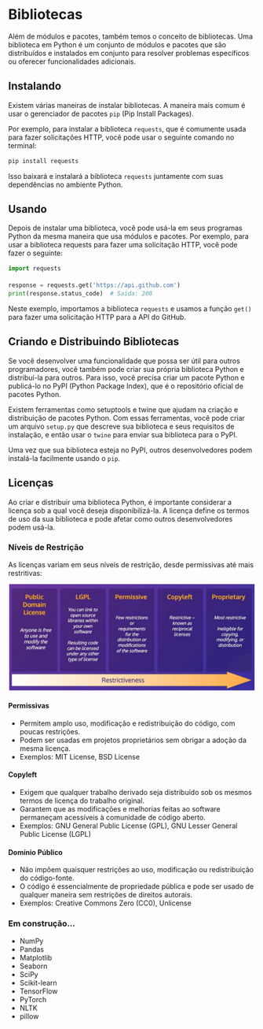 # Bibliotecas

Além de módulos e pacotes, também temos o conceito de bibliotecas.
Uma biblioteca em Python é um conjunto de módulos e pacotes que são distribuídos e instalados em conjunto para resolver problemas específicos ou oferecer funcionalidades adicionais.

## Instalando

Existem várias maneiras de instalar bibliotecas.
A maneira mais comum é usar o gerenciador de pacotes `pip` (Pip Install Packages).

Por exemplo, para instalar a biblioteca `requests`, que é comumente usada para fazer solicitações HTTP, você pode usar o seguinte comando no terminal:
```bash
pip install requests
```

Isso baixará e instalará a biblioteca `requests` juntamente com suas dependências no ambiente Python.

## Usando

Depois de instalar uma biblioteca, você pode usá-la em seus programas Python da mesma maneira que usa módulos e pacotes.
Por exemplo, para usar a biblioteca requests para fazer uma solicitação HTTP, você pode fazer o seguinte:

```python
import requests

response = requests.get('https://api.github.com')
print(response.status_code)  # Saída: 200
```

Neste exemplo, importamos a biblioteca `requests` e usamos a função `get()` para fazer uma solicitação HTTP para a API do GitHub.

## Criando e Distribuindo Bibliotecas

Se você desenvolver uma funcionalidade que possa ser útil para outros programadores, você também pode criar sua própria biblioteca Python e distribuí-la para outros.
Para isso, você precisa criar um pacote Python e publicá-lo no PyPI (Python Package Index), que é o repositório oficial de pacotes Python.

Existem ferramentas como setuptools e twine que ajudam na criação e distribuição de pacotes Python.
Com essas ferramentas, você pode criar um arquivo `setup.py` que descreve sua biblioteca e seus requisitos de instalação, e então usar o `twine` para enviar sua biblioteca para o PyPI.

Uma vez que sua biblioteca esteja no PyPI, outros desenvolvedores podem instalá-la facilmente usando o `pip`.

## Licenças

Ao criar e distribuir uma biblioteca Python, é importante considerar a licença sob a qual você deseja disponibilizá-la. A licença define os termos de uso da sua biblioteca e pode afetar como outros desenvolvedores podem usá-la.

### Níveis de Restrição

As licenças  variam em seus níveis de restrição, desde permissivas até mais restritivas:

<p align="center">
  <img src="licenses.jpg" width="500"/>
</p>

#### Permissivas

* Permitem amplo uso, modificação e redistribuição do código, com poucas restrições.
* Podem ser usadas em projetos proprietários sem obrigar a adoção da mesma licença.
* Exemplos: MIT License, BSD License

#### Copyleft
    
* Exigem que qualquer trabalho derivado seja distribuído sob os mesmos termos de licença do trabalho original.
* Garantem que as modificações e melhorias feitas ao software permaneçam acessíveis à comunidade de código aberto.
* Exemplos: GNU General Public License (GPL), GNU Lesser General Public License (LGPL)

#### Domínio Público
    
* Não impõem quaisquer restrições ao uso, modificação ou redistribuição do código-fonte.
* O código é essencialmente de propriedade pública e pode ser usado de qualquer maneira sem restrições de direitos autorais.
* Exemplos: Creative Commons Zero (CC0), Unlicense

### Em construção...

* NumPy
* Pandas
* Matplotlib
* Seaborn
* SciPy
* Scikit-learn
* TensorFlow
* PyTorch
* NLTK
* pillow